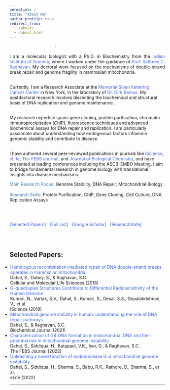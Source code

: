 ```yaml
---
permalink: /
title: "About Me"
author_profile: true
redirect_from: 
  - /about/
  - /about.html
---
```


<html>
<head>
<style>
a:link {
  color: RoyalBlue;
  background-color: transparent;
  text-decoration: none;
}

a:visited {
  color: Purple;
  background-color: transparent;
  text-decoration: none;
}

a:hover {
  color: RoyalBlue;
  background-color: transparent;
  text-decoration: underline;
}

a:active {
  color: DarkRed;
  background-color: transparent;
  text-decoration: underline;
}
</style>  
</head>  
  
<body>

<marquee style='width: 30%; color: rgb(224, 221, 20);'><b>Sumedha Dahal, PhD, Molecular Biologist</b></marquee>

  
<p align="justify">
I am a molecular biologist with a Ph.D. in Biochemistry from the <a href="https://biochem.iisc.ac.in/sathees-c-raghavan.php" target="_blank">Indian Institute of Science</a>, where I worked under the guidance of <a href="https://satheesscrlab10.wixsite.com/website" target="_blank">Prof. Sathees C. Raghavan</a>. My doctoral work focused on the mechanisms of double-strand break repair and genome fragility in mammalian mitochondria.
<br><br>

Currently, I am a Research Associate at the <a href="https://www.mskcc.org/research/ski/labs/members/sumedha-dahal" target="_blank">Memorial Sloan Kettering Cancer Center</a> in New York, in the laboratory of <a href="https://www.mskcc.org/research/ski/labs/dirk-remus" target="_blank">Dr. Dirk Remus</a>. My postdoctoral research involves dissecting the biochemical and structural basis of DNA replication and genome maintenance.
<br><br>

My research expertise spans gene cloning, protein purification, chromatin immunoprecipitation (ChIP), fluorescence techniques and advanced biochemical assays for DNA repair and replication. I am particularly passionate about understanding how endogenous factors influence genomic stability and contribute to disease.
<br><br>

I have authored several peer-reviewed publications in journals like <a href="https://www.sciencedirect.com/science/article/pii/S2589004219311985" target="_blank">iScience</a>, <a href="https://elifesciences.org/articles/69916" target="_blank">eLife</a>, <a href="https://febs.onlinelibrary.wiley.com/doi/10.1111/febs.15799" target="_blank">The FEBS Journal</a>, and <a href="https://www.sciencedirect.com/science/article/pii/S0021925823009347" target="_blank">Journal of Biological Chemistry</a>, and have presented at leading conferences including the ASCB-EMBO Meeting. I aim to bridge fundamental research in genome biology with translational insights into disease mechanisms.
</p>

<font color="SteelBlue">Main Research Focus:</font> Genome Stability, DNA Repair, Mitochondrial Biology  
<br>
<font color="SteelBlue">Research Skills:</font> Protein Purification, ChIP, Gene Cloning, Cell Culture, DNA Replication Assays  

<br><br>

<a href="https://Sumu54.github.io#selected_publications">[Selected Papers]</a> &nbsp;
<a href="https://Sumu54.github.io/publications#full_publications" target="_blank">[Full List]</a> &nbsp;
<a href="https://scholar.google.com/citations?user=zSO66YwAAAAJ&hl=en" target="_blank">[Google Scholar]</a> &nbsp;
<a href="https://www.researchgate.net/profile/Sumedha-Dahal-2" target="_blank">[ResearchGate]</a>

<br><br>


<h2 style="color:SteelBlue;"><a id="selected_publications">Selected Papers:</a></h2>

<ul style="margin:1;padding:1" vspace="-0px">
  <li>
    <a href="https://link.springer.com/article/10.1007/s00018-018-2762-7" target="_blank">Homologous recombination-mediated repair of DNA double-strand breaks operates in mammalian mitochondria</a>
    <br> Dahal, S., Dubey, S., & Raghavan, S.C.
    <br> Cellular and Molecular Life Sciences (2018)
  </li>

  <li>
    <a href="https://www.cell.com/iscience/fulltext/S2589-0042(19)30266-2" target="_blank">G-quadruplex Structures Contribute to Differential Radiosensitivity of the Human Genome</a>
    <br> Kumari, N., Vartak, S.V., Dahal, S., Kumari, S., Desai, S.S., Gopalakrishnan, V., et al.
    <br> iScience (2019)
  </li>

  <li>
    <a href="https://portlandpress.com/biochemj/article/478/6/1179/229089" target="_blank">Mitochondrial genome stability in human: understanding the role of DNA repair pathways</a>
    <br> Dahal, S., & Raghavan, S.C.
    <br> Biochemical Journal (2021)
  </li>

  <li>
    <a href="https://febs.onlinelibrary.wiley.com/doi/10.1111/febs.16136" target="_blank">Characterization of G4 DNA formation in mitochondrial DNA and their potential role in mitochondrial genome instability</a>
    <br> Dahal, S., Siddiqua, H., Katapadi, V.K., Iyer, D., & Raghavan, S.C.
    <br> The FEBS Journal (2022)
  </li>

  <li>
    <a href="https://elifesciences.org/articles/69916" target="_blank">Unleashing a novel function of endonuclease G in mitochondrial genome instability</a>
    <br> Dahal, S., Siddiqua, H., Sharma, S., Babu, R.K., Rathore, D., Sharma, S., et al.
    <br> eLife (2022)
  </li>
</ul>


<hr style="color:black;"> 
 
 
</body>
</html>

<!--Email: firstname.lastname @ microsoft.com-->
